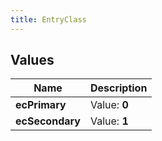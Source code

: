 ```yaml
---
title: EntryClass
---
```


## Values
| Name | Description |
| ---- | ----------- |
| **ecPrimary** | Value: **0** |
| **ecSecondary** | Value: **1** |

